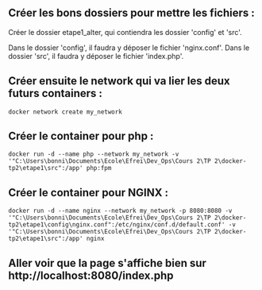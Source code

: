 ## Créer les bons dossiers pour mettre les fichiers :
Créer le dossier etape1_alter, qui contiendra les dossier 'config' et 'src'.

Dans le dossier 'config', il faudra y déposer le fichier 'nginx.conf'.
Dans le dossier 'src', il faudra y déposer le fichier 'index.php'.

## Créer ensuite le network qui va lier les deux futurs containers :
```
docker network create my_network
```

## Créer le container pour php :
```
docker run -d --name php --network my_network -v '"C:\Users\bonni\Documents\Ecole\Efrei\Dev_Ops\Cours 2\TP 2\docker-tp2\etape1\src":/app' php:fpm
```

## Créer le container pour NGINX :
```
docker run -d --name nginx --network my_network -p 8080:8080 -v '"C:\Users\bonni\Documents\Ecole\Efrei\Dev_Ops\Cours 2\TP 2\docker-tp2\etape1\config\nginx.conf":/etc/nginx/conf.d/default.conf' -v '"C:\Users\bonni\Documents\Ecole\Efrei\Dev_Ops\Cours 2\TP 2\docker-tp2\etape1\src":/app' nginx
```

## Aller voir que la page s'affiche bien sur http://localhost:8080/index.php